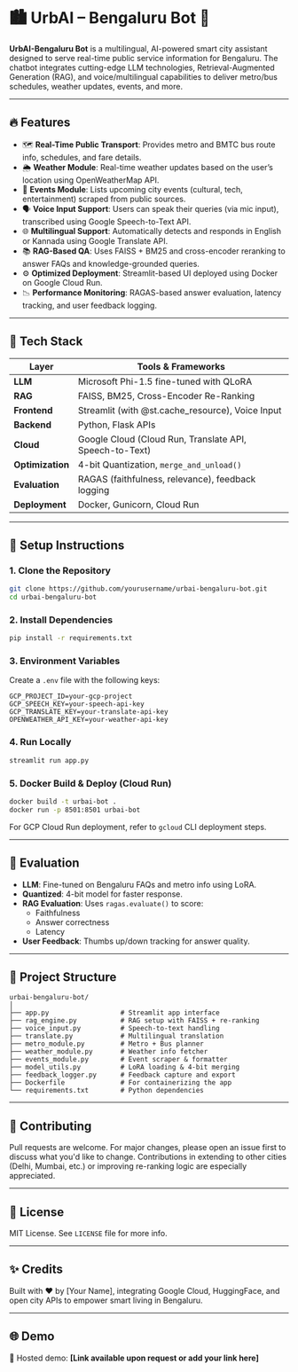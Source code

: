 
# 🏙️ UrbAI – Bengaluru Bot 🤖

**UrbAI-Bengaluru Bot** is a multilingual, AI-powered smart city assistant designed to serve real-time public service information for Bengaluru. The chatbot integrates cutting-edge LLM technologies, Retrieval-Augmented Generation (RAG), and voice/multilingual capabilities to deliver metro/bus schedules, weather updates, events, and more.

---

## 🔥 Features

- 🗺️ **Real-Time Public Transport**: Provides metro and BMTC bus route info, schedules, and fare details.
- 🌦️ **Weather Module**: Real-time weather updates based on the user’s location using OpenWeatherMap API.
- 🎉 **Events Module**: Lists upcoming city events (cultural, tech, entertainment) scraped from public sources.
- 🗣️ **Voice Input Support**: Users can speak their queries (via mic input), transcribed using Google Speech-to-Text API.
- 🌐 **Multilingual Support**: Automatically detects and responds in English or Kannada using Google Translate API.
- 📚 **RAG-Based QA**: Uses FAISS + BM25 and cross-encoder reranking to answer FAQs and knowledge-grounded queries.
- ⚙️ **Optimized Deployment**: Streamlit-based UI deployed using Docker on Google Cloud Run.
- 📉 **Performance Monitoring**: RAGAS-based answer evaluation, latency tracking, and user feedback logging.

---

## 🧠 Tech Stack

| Layer         | Tools & Frameworks |
|---------------|--------------------|
| **LLM**       | Microsoft Phi-1.5 fine-tuned with QLoRA |
| **RAG**       | FAISS, BM25, Cross-Encoder Re-Ranking |
| **Frontend**  | Streamlit (with @st.cache_resource), Voice Input |
| **Backend**   | Python, Flask APIs |
| **Cloud**     | Google Cloud (Cloud Run, Translate API, Speech-to-Text) |
| **Optimization** | 4-bit Quantization, `merge_and_unload()` |
| **Evaluation**| RAGAS (faithfulness, relevance), feedback logging |
| **Deployment**| Docker, Gunicorn, Cloud Run |

---

## 🚀 Setup Instructions

### 1. Clone the Repository

```bash
git clone https://github.com/yourusername/urbai-bengaluru-bot.git
cd urbai-bengaluru-bot
```

### 2. Install Dependencies

```bash
pip install -r requirements.txt
```

### 3. Environment Variables

Create a `.env` file with the following keys:

```env
GCP_PROJECT_ID=your-gcp-project
GCP_SPEECH_KEY=your-speech-api-key
GCP_TRANSLATE_KEY=your-translate-api-key
OPENWEATHER_API_KEY=your-weather-api-key
```

### 4. Run Locally

```bash
streamlit run app.py
```

### 5. Docker Build & Deploy (Cloud Run)

```bash
docker build -t urbai-bot .
docker run -p 8501:8501 urbai-bot
```

For GCP Cloud Run deployment, refer to `gcloud` CLI deployment steps.

---

## 🧪 Evaluation

- **LLM**: Fine-tuned on Bengaluru FAQs and metro info using LoRA.
- **Quantized**: 4-bit model for faster response.
- **RAG Evaluation**: Uses `ragas.evaluate()` to score:
  - Faithfulness
  - Answer correctness
  - Latency
- **User Feedback**: Thumbs up/down tracking for answer quality.

---

## 📁 Project Structure

```plaintext
urbai-bengaluru-bot/
│
├── app.py                  # Streamlit app interface
├── rag_engine.py           # RAG setup with FAISS + re-ranking
├── voice_input.py          # Speech-to-text handling
├── translate.py            # Multilingual translation
├── metro_module.py         # Metro + Bus planner
├── weather_module.py       # Weather info fetcher
├── events_module.py        # Event scraper & formatter
├── model_utils.py          # LoRA loading & 4-bit merging
├── feedback_logger.py      # Feedback capture and export
├── Dockerfile              # For containerizing the app
└── requirements.txt        # Python dependencies
```

---

## 🤝 Contributing

Pull requests are welcome. For major changes, please open an issue first to discuss what you'd like to change. Contributions in extending to other cities (Delhi, Mumbai, etc.) or improving re-ranking logic are especially appreciated.

---

## 📜 License

MIT License. See `LICENSE` file for more info.

---

## ✨ Credits

Built with ❤️ by [Your Name], integrating Google Cloud, HuggingFace, and open city APIs to empower smart living in Bengaluru.

---

## 🌐 Demo

🚀 Hosted demo: **[Link available upon request or add your link here]**
